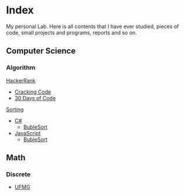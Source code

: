 # Index
My personal Lab.
Here is all contents that I have ever studied, pieces of code, small projects and programs, reports and so on.

## Computer Science
### Algorithm
[HackerRank](algorithm/hackerRank)
- [Cracking Code](algorithm/hackerRank/crackingCodingInterview)
- [30 Days of Code]()

[Sorting](algorithm/sorting)
- [C#](algorithm/sorting/csharp)
    - [BubleSort]()
- [JavaScript](algorithm/sorting/javascript)
    - [BubleSort]()
    
## Math
### Discrete
- [UFMG](math/matemática%20discreta) 
